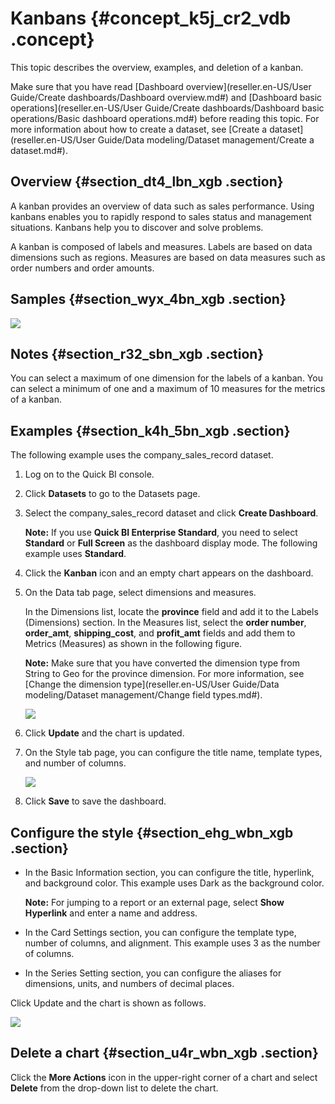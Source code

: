 # Kanbans {#concept_k5j_cr2_vdb .concept}

This topic describes the overview, examples, and deletion of a kanban.

Make sure that you have read [Dashboard overview](reseller.en-US/User Guide/Create dashboards/Dashboard overview.md#) and [Dashboard basic operations](reseller.en-US/User Guide/Create dashboards/Dashboard basic operations/Basic dashboard operations.md#) before reading this topic. For more information about how to create a dataset, see [Create a dataset](reseller.en-US/User Guide/Data modeling/Dataset management/Create a dataset.md#).

## Overview {#section_dt4_lbn_xgb .section}

A kanban provides an overview of data such as sales performance. Using kanbans enables you to rapidly respond to sales status and management situations. Kanbans help you to discover and solve problems.

A kanban is composed of labels and measures. Labels are based on data dimensions such as regions. Measures are based on data measures such as order numbers and order amounts.

## Samples {#section_wyx_4bn_xgb .section}

![](http://static-aliyun-doc.oss-cn-hangzhou.aliyuncs.com/assets/img/9136/156404660139650_en-US.png)

## Notes {#section_r32_sbn_xgb .section}

You can select a maximum of one dimension for the labels of a kanban. You can select a minimum of one and a maximum of 10 measures for the metrics of a kanban.

## Examples {#section_k4h_5bn_xgb .section}

The following example uses the company\_sales\_record dataset.

1.  Log on to the Quick BI console.
2.  Click **Datasets** to go to the Datasets page.
3.  Select the company\_sales\_record dataset and click **Create Dashboard**.

    **Note:** If you use **Quick BI Enterprise Standard**, you need to select **Standard** or **Full Screen** as the dashboard display mode. The following example uses **Standard**.

4.  Click the **Kanban** icon and an empty chart appears on the dashboard.
5.  On the Data tab page, select dimensions and measures.

    In the Dimensions list, locate the **province** field and add it to the Labels \(Dimensions\) section. In the Measures list, select the **order number**, **order\_amt**, **shipping\_cost**, and **profit\_amt** fields and add them to Metrics \(Measures\) as shown in the following figure.

    **Note:** Make sure that you have converted the dimension type from String to Geo for the province dimension. For more information, see [Change the dimension type](reseller.en-US/User Guide/Data modeling/Dataset management/Change field types.md#).

    ![](http://static-aliyun-doc.oss-cn-hangzhou.aliyuncs.com/assets/img/9136/15640466011760_en-US.png)

6.  Click **Update** and the chart is updated.
7.  On the Style tab page, you can configure the title name, template types, and number of columns.

    ![](http://static-aliyun-doc.oss-cn-hangzhou.aliyuncs.com/assets/img/9136/156404660144654_en-US.png)

8.  Click **Save** to save the dashboard.

## Configure the style {#section_ehg_wbn_xgb .section}

-   In the Basic Information section, you can configure the title, hyperlink, and background color. This example uses Dark as the background color.

    **Note:** For jumping to a report or an external page, select **Show Hyperlink** and enter a name and address.

-   In the Card Settings section, you can configure the template type, number of columns, and alignment. This example uses 3 as the number of columns.
-   In the Series Setting section, you can configure the aliases for dimensions, units, and numbers of decimal places.

Click Update and the chart is shown as follows.

![](http://static-aliyun-doc.oss-cn-hangzhou.aliyuncs.com/assets/img/9136/156404660239651_en-US.png)

## Delete a chart {#section_u4r_wbn_xgb .section}

Click the **More Actions** icon in the upper-right corner of a chart and select **Delete** from the drop-down list to delete the chart.

